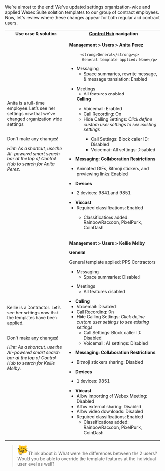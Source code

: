 
We’re almost to the end! We've updated settings organization-wide and applied Webex Suite solution templates to our group of contract employees. Now, let's review where these changes appear for both regular and contract users. 

<table>
  <tbody>
    <tr>
      <th style="width:40%;">Use case & solution</th>
      <th style="width:60%;"><a href="http://admin.webex.com/" target="_blank">Control Hub</a> navigation</th>
    </tr>
    <tr>
      <td style="width:40%;">
        <p>Anita is a full-time employee. Let’s see her settings now that we’ve changed organization wide settings</p><br>
    Don't make any changes!<p><i>Hint: As a shortcut, use the AI-powered smart search bar at the top of Control Hub to search for Anita Perez.</i>
      </td>
      <td style="width:60%;">
        <p><strong>Management &gt; Users &gt; Anita Perez</strong></p>
   
         <strong>General</strong><p>
          General template applied: None</p>
<ul>
<li>Messaging
              <ul><li>Space summaries, rewrite message, & message translation: Enabled</ul></ul>
              <ul><li> Meetings
              <ul><li>All features enabled</li></ul>
          </li>
          <strong>Calling</strong>
            <ul>
              <li>Voicemail: Enabled</li>
              <li>Call Recording: On</li>
              <li>Hide Calling Settings:<i> Click define custom user settings to see existing settings</i></li>
              <ul><li>Call Settings: Block caller ID: Disabled
              <li>Voicemail: All settings: Disabled</li></ul>
            </ul></ul></li>
          <li><strong>Messaging: Collaboration Restrictions</strong></li>
              <ul>
              <li>Animated GIFs, Bitmoji stickers, and previewing links: Enabled</li></ul>
            </ul>
          </li> <li><strong>Devices</strong></li>
              <ul>
              <li>2 devices: 9841 and 9851</li></ul>
            </ul>
          </li> <li><strong>Vidcast</strong> <ul>
              <li>Required classifications: Enabled</li>
               <ul><li>Classifications added: RainbowRaccoon, PixelPunk, CoinDash</li></ul>
      </td>
    </tr>
    <tr>
      <td style="width:40%;">
        <p>Kellie is a Contractor. Let’s see her settings now that the templates have been applied.</p><br>
    Don't make any changes!<p><i>Hint: As a shortcut, use the AI-powered smart search bar at the top of Control Hub to search for Kellie Melby.</i>
      </td>
      <td style="width:60%;">
        <p><strong>Management &gt; Users &gt; Kellie Melby</strong></p>
        <strong>General</strong><p>
          General template applied: PPS Contractors</p>
           <ul>
              <li>Messaging
              <ul> <li>Space summaries: Disabled</li></ul></ul>
              <ul>
              <li> Meetings
              <ul><li>All features disabled</li></ul>
            </ul>
          </li>
             <li><strong>Calling</strong>
            <ul>
              <li>Voicemail: Disabled</li>
              <li>Call Recording: On</li>
              <li>Hide Calling Settings:<i> Click define custom user settings to see existing settings</i>
              <ul><li>Call Settings: Block caller ID: Disabled
              <li>Voicemail: All settings: Disabled</li></ul>
            </ul></ul></li>
          <li><strong>Messaging: Collaboration Restrictions</strong></li>
              <ul>
              <li>Bitmoji stickers sharing: Disabled</li></ul>
            </ul>
          </li>
        </ul> <li><strong>Devices</strong></li>
              <ul>
              <li>1 devices: 9851</li></ul>
            </ul>
          <li><strong>Vidcast</strong> <ul>
              <li>Allow importing of Webex Meeting: Disabled</li>
              <li>Allow external sharing: Disabled</li>
              <li>Allow video downloads: Disabled</li>
              <li>Required classifications: Enabled
             <ul><li>Classifications added: RainbowRaccoon, PixelPunk, CoinDash</li></ul>
         </ul>
      </td>
    </tr>
  </tbody>
</table>

>![Think about it](template_assets/thinkingcat.png) Think about it: What were the differences between the 2 users? Would you be able to override the template features at the individual user level as well?
